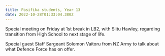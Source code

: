 ```yaml
---
title: Pasifika students, Year 13
date: 2022-10-28T01:33:04.380Z
---
```

Special meeting on Friday at 1st break in LB2, with Siitu Hawley, regarding transition from High School to next stage of life.  

Special guest Staff Sargeant Solomon Vaitoru from NZ Army to talk about what Defence Force has on offer.